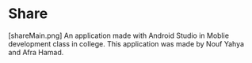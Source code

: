 
# Share
[shareMain.png]
An application made with Android Studio in Moblie development class in college.
This application was made by Nouf Yahya and Afra Hamad.
